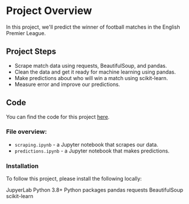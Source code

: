 # Project Overview

In this project, we'll predict the winner of football matches in the English Premier League.

## Project Steps

- Scrape match data using requests, BeautifulSoup, and pandas.
- Clean the data and get it ready for machine learning using pandas.
- Make predictions about who will win a match using scikit-learn.
- Measure error and improve our predictions.

## Code

You can find the code for this project [here](https://github.com/Robin2883/PL-Predictor/tree/main).

### File overview:

- `scraping.ipynb` - a Jupyter notebook that scrapes our data.
- `predictions.ipynb` - a Jupyter notebook that makes predictions.

### Installation

To follow this project, please install the following locally:

JupyerLab
Python 3.8+
Python packages
pandas
requests
BeautifulSoup
scikit-learn

